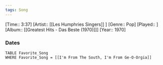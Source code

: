 ```yaml
---
tags: Song  
---
```

[Time:: 3:37]
[Artist:: [[Les Humphries Singers]] ]
[Genre:: Pop]
[Played:: ]
[Album:: [[Greatest Hits - Das Beste (1970)]]]
[Year:: 1970]
### Dates
````dataview
TABLE Favorite_Song
WHERE Favorite_Song = [[I'm From The South, I'm From Ge-O-Orgia]]
````